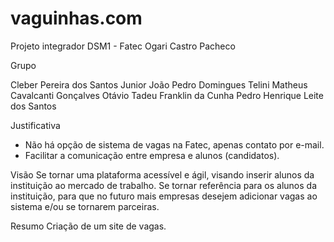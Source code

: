 # vaguinhas.com
Projeto integrador DSM1 - Fatec Ogari Castro Pacheco

Grupo 

Cleber Pereira dos Santos Junior
João Pedro Domingues Telini
Matheus Cavalcanti Gonçalves
Otávio Tadeu Franklin da Cunha
Pedro Henrique Leite dos Santos

Justificativa

- Não há opção de sistema de vagas na Fatec, apenas contato por e-mail.
- Facilitar a comunicação entre empresa e alunos (candidatos).

Visão
  Se tornar uma plataforma acessível e ágil, visando inserir alunos da instituição ao mercado de trabalho. Se tornar referência para os alunos da instituição, para que no futuro mais empresas desejem adicionar vagas ao sistema e/ou se tornarem parceiras.

Resumo 
  Criação de um site de vagas.
